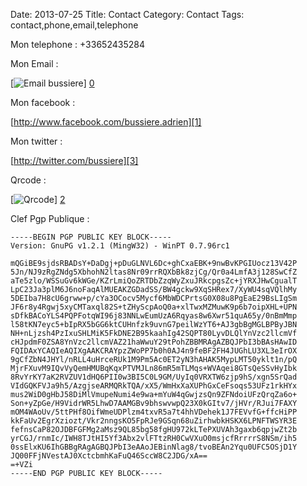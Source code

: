 Date: 2013-07-25
Title: Contact
Category: Contact
Tags: contact,phone,email,telephone

[0]: http://bussiere.github.io/static/images/bussiereemail.jpg  "Grande Version"
[1]: http://www.facebook.com/bussiere.adrien  "Grande Version"
[2]: http://bussiere.github.io/static/images/qrcodecontact.jpg  "Qrcode"
[3]: http://twitter.com/bussiere  "Qrcode"

Mon telephone :
+33652435284


Mon Email :

[![Email bussiere](http://bussiere.github.io/static/images/bussiereemail.jpg)] [0] 

Mon facebook :

[http://www.facebook.com/bussiere.adrien][1]

Mon twitter :

[http://twitter.com/bussiere][3]

Qrcode :

[![Qrcode](http://bussiere.github.io/static/images/qrcodecontact.jpg)] [2] 


Clef Pgp Publique :


	-----BEGIN PGP PUBLIC KEY BLOCK-----
	Version: GnuPG v1.2.1 (MingW32) - WinPT 0.7.96rc1

	mQGiBE9sjdsRBADsY+DaDgj+pDuGLNVL6Dc+ghCxaEBK+9nwBvKPGIUocz13V42P
	5Jn/NJ9zRgZNdg5XbhohN2ltas8Nr09rrRQXbBk8zjCg/Qr0a4LmfA3j128SwCfZ
	aTe5zlo/WSSuGv6kWGe/KZrLmiQoZRTDbZzqWyZxuJRkcpgsZc+jYRXJHwCgualT
	LpC23Ja3plM6J6noFaqAlMUEAKZGDadSS/BW4gckw9XqSHRex7/XyWU4sqVQlhMy
	5DEIba7H8cU6grww+p/cYa3OCocv5Mycf6MbWDCPrtsG0X08u8PgEaE29BsLIgSm
	JF6r8y4Rgwj5xyCMTaxql82S+tZHyScpAoQ0a+xlTwxMZMuwK9p6b7oipXHL+UPN
	sDfkBACoYLS4PQPFotqWI96j83NNLwEumUzA6Rqyas8w6Xwr51quA65y/0nBmMmp
	l58tKN7eyc5+bIpRX5bGG6ktCUHnfzk9uvnG7peilWzYT6+AJ3gbBgMGLBPByJBN
	NH+nLjzsh4PzIxuSHLMiK5FkDNE2B95kaahIg42SQPT80LyvDLQlYnVzc2llcmVf
	cHJpdmF0ZSA8YnVzc2llcmVAZ21haWwuY29tPohZBBMRAgAZBQJPbI3bBAsHAwID
	FQIDAxYCAQIeAQIXgAAKCRAYpzZWoPP7b0h0AJ4n9feBF2FH4JUGhLU3XL3eIrOX
	9gCfZbN4JHYl/nRLL4uHrceRUk1M9Pm5Ac0ET2yN3hAHAK5MypLMT50yklt1n/pQ
	MjrFXuvM9IQvVyQemHMUBqKqxPTVMJLn86mR5mTLMqs+WVAqei8GTsQeSSvHyIbk
	8RvYrKY7aK2RVZUV1dHQ6PII0w3BI5C0L9GM/UyIq0VRXTW6zjp9hS/xgn5SrQad
	VIdGQKFVJa9h5/AzgjseARMQRkTQA/xX5/WmHxXaXUPhGxCeFsoqs53UFz1rkHYx
	mus2WiD0gHbJ58DiMlVmupeNumi4e9wa+mYuW4qGwjzsQn9ZFNdoiUFzQrqZa6o+
	Son+yZpGe/H9VidrWR5LhwD7AAMGBv9bhswvwpQ23X0kGItv7/jHVr/RJui7FAXY
	mOM4WAoUv/5ttPHf8OifWmeUDPlzm4txvR5a7t4hhVDehek1J7FEVvfG+ffcHiPP
	kkFaUv2EgrXziozt/Vkr2nngsKO5FpRJe9GSqn68uZirhwbkHSKX6LPNFTWSYR3E
	fefnsCaP82OJDBFGFMg2aMsz9QL85bg58fgHU972kLTePXUVAh3gaxb6qpjwZt2b
	yrCGJ/rnmIc/IWH8TJtHI5Yf3Abx2vlFTtzRH0CwVXuO0msjcfRrrrrS8NSm/ih5
	0ssElxKU6IhGBBgRAgAGBQJPbI3eAAoJEBinNlag8/tvoBEAn2Yqu0UFC5OSjD1Y
	JQ00FFjNVestAJ0XctcbmhKaFuQ46SccW8C2JDG/xA==
	=+VZi
	-----END PGP PUBLIC KEY BLOCK-----